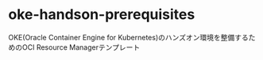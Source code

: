 # oke-handson-prerequisites
OKE(Oracle Container Engine for Kubernetes)のハンズオン環境を整備するためのOCI Resource Managerテンプレート
